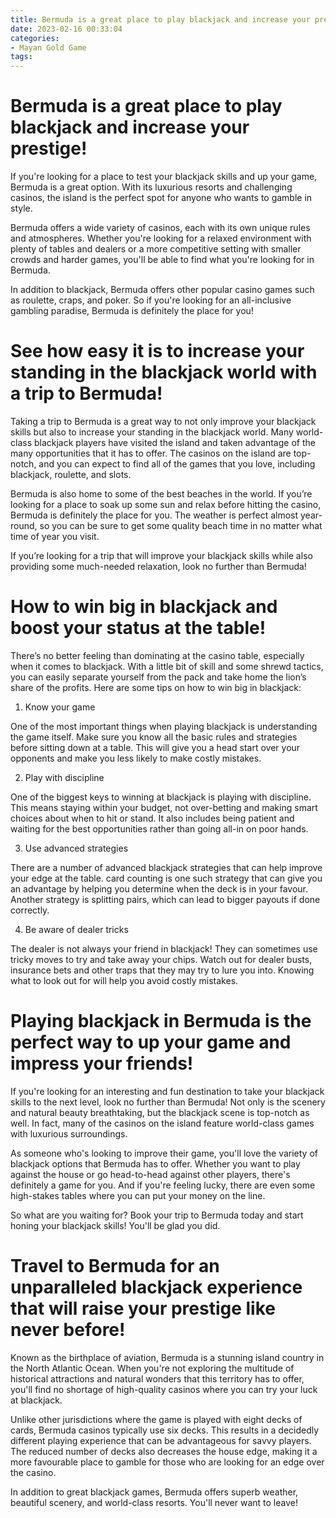 ```yaml
---
title: Bermuda is a great place to play blackjack and increase your prestige!
date: 2023-02-16 00:33:04
categories:
- Mayan Gold Game
tags:
---
```



#  Bermuda is a great place to play blackjack and increase your prestige!

If you're looking for a place to test your blackjack skills and up your game, Bermuda is a great option. With its luxurious resorts and challenging casinos, the island is the perfect spot for anyone who wants to gamble in style.

Bermuda offers a wide variety of casinos, each with its own unique rules and atmospheres. Whether you're looking for a relaxed environment with plenty of tables and dealers or a more competitive setting with smaller crowds and harder games, you'll be able to find what you're looking for in Bermuda.

In addition to blackjack, Bermuda offers other popular casino games such as roulette, craps, and poker. So if you're looking for an all-inclusive gambling paradise, Bermuda is definitely the place for you!

#  See how easy it is to increase your standing in the blackjack world with a trip to Bermuda!

Taking a trip to Bermuda is a great way to not only improve your blackjack skills but also to increase your standing in the blackjack world. Many world-class blackjack players have visited the island and taken advantage of the many opportunities that it has to offer. The casinos on the island are top-notch, and you can expect to find all of the games that you love, including blackjack, roulette, and slots.

Bermuda is also home to some of the best beaches in the world. If you’re looking for a place to soak up some sun and relax before hitting the casino, Bermuda is definitely the place for you. The weather is perfect almost year-round, so you can be sure to get some quality beach time in no matter what time of year you visit.

If you’re looking for a trip that will improve your blackjack skills while also providing some much-needed relaxation, look no further than Bermuda!

#  How to win big in blackjack and boost your status at the table!

There’s no better feeling than dominating at the casino table, especially when it comes to blackjack. With a little bit of skill and some shrewd tactics, you can easily separate yourself from the pack and take home the lion’s share of the profits. Here are some tips on how to win big in blackjack:

1. Know your game

One of the most important things when playing blackjack is understanding the game itself. Make sure you know all the basic rules and strategies before sitting down at a table. This will give you a head start over your opponents and make you less likely to make costly mistakes.

2. Play with discipline

One of the biggest keys to winning at blackjack is playing with discipline. This means staying within your budget, not over-betting and making smart choices about when to hit or stand. It also includes being patient and waiting for the best opportunities rather than going all-in on poor hands.

3. Use advanced strategies

There are a number of advanced blackjack strategies that can help improve your edge at the table. card counting is one such strategy that can give you an advantage by helping you determine when the deck is in your favour. Another strategy is splitting pairs, which can lead to bigger payouts if done correctly.

4. Be aware of dealer tricks

The dealer is not always your friend in blackjack! They can sometimes use tricky moves to try and take away your chips. Watch out for dealer busts, insurance bets and other traps that they may try to lure you into. Knowing what to look out for will help you avoid costly mistakes.

#  Playing blackjack in Bermuda is the perfect way to up your game and impress your friends!

If you're looking for an interesting and fun destination to take your blackjack skills to the next level, look no further than Bermuda! Not only is the scenery and natural beauty breathtaking, but the blackjack scene is top-notch as well. In fact, many of the casinos on the island feature world-class games with luxurious surroundings.

As someone who's looking to improve their game, you'll love the variety of blackjack options that Bermuda has to offer. Whether you want to play against the house or go head-to-head against other players, there's definitely a game for you. And if you're feeling lucky, there are even some high-stakes tables where you can put your money on the line.

So what are you waiting for? Book your trip to Bermuda today and start honing your blackjack skills! You'll be glad you did.

#  Travel to Bermuda for an unparalleled blackjack experience that will raise your prestige like never before!

Known as the birthplace of aviation, Bermuda is a stunning island country in the North Atlantic Ocean. When you're not exploring the multitude of historical attractions and natural wonders that this territory has to offer, you'll find no shortage of high-quality casinos where you can try your luck at blackjack.

Unlike other jurisdictions where the game is played with eight decks of cards, Bermuda casinos typically use six decks. This results in a decidedly different playing experience that can be advantageous for savvy players. The reduced number of decks also decreases the house edge, making it a more favourable place to gamble for those who are looking for an edge over the casino.

In addition to great blackjack games, Bermuda offers superb weather, beautiful scenery, and world-class resorts. You'll never want to leave!